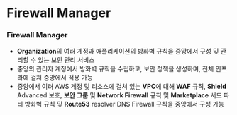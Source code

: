 # Firewall Manager

### Firewall Manager

- **Organization**의 여러 계정과 애플리케이션의 방화벽 규칙을 중앙에서 구성 및 관리할 수 있는 보안 관리 서비스
- 중앙의 관리자 계정에서 방화벽 규칙을 수립하고, 보안 정책을 생성하며, 전체 인프라에 걸쳐 중앙에서 적용 가능
- 중앙에서 여러 AWS 계정 및 리소스에 걸쳐 있는 **VPC**에 대해 **WAF** 규칙, **Shield** Advanced 보호, **보안 그룹** 및 **Network Firewall** 규칙 및 **Marketplace** 서드 파티 방화벽 규칙 및 **Route53** resolver DNS Firewall 규칙을 중앙에서 구성 가능
